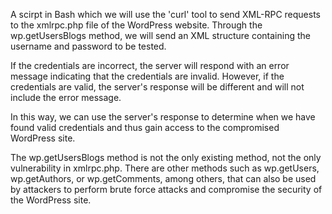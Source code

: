 A scirpt in Bash which we will use the 'curl' tool to send XML-RPC requests to the xmlrpc.php file of the WordPress website. Through the wp.getUsersBlogs method, we will send an XML structure containing the username and password to be tested.

If the credentials are incorrect, the server will respond with an error message indicating that the credentials are invalid. However, if the credentials are valid, the server's response will be different and will not include the error message.

In this way, we can use the server's response to determine when we have found valid credentials and thus gain access to the compromised WordPress site.

The wp.getUsersBlogs method is not the only existing method, not the only vulnerability in xmlrpc.php. There are other methods such as wp.getUsers, wp.getAuthors, or wp.getComments, among others, that can also be used by attackers to perform brute force attacks and compromise the security of the WordPress site.

